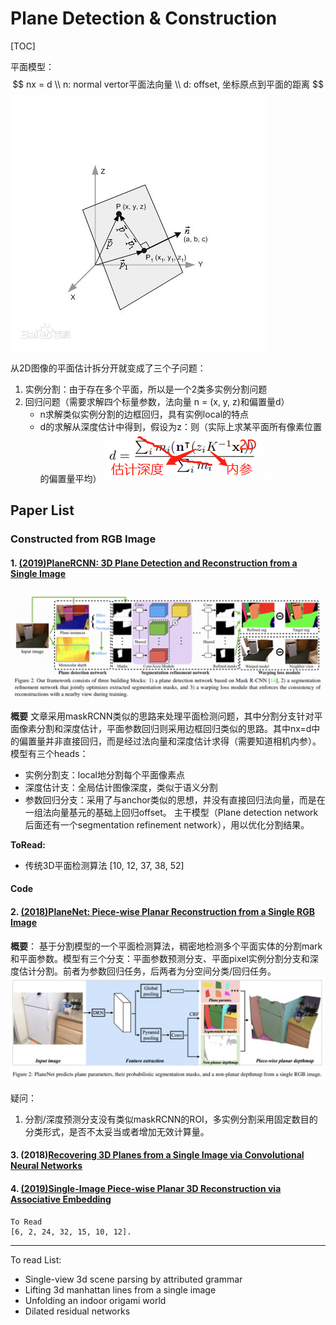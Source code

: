 # Plane Detection & Construction

[TOC]

平面模型：
$$
nx = d \\
n: normal vertor平面法向量 \\
d: offset, 坐标原点到平面的距离
$$
![](https://raw.githubusercontent.com/mightycatty/image_bed/master/images/20200307111230.png)

从2D图像的平面估计拆分开就变成了三个子问题：
1. 实例分割：由于存在多个平面，所以是一个2类多实例分割问题
2. 回归问题（需要求解四个标量参数，法向量 n = (x, y, z)和偏置量d）
	- n求解类似实例分割的边框回归，具有实例local的特点
	- d的求解从深度估计中得到，假设为z：则（实际上求某平面所有像素位置的偏置量平均）
![](https://raw.githubusercontent.com/mightycatty/image_bed/master/images/20200307152050.png)

## Paper List

### Constructed from RGB Image

#### 1. [(2019)PlaneRCNN: 3D Plane Detection and Reconstruction from a Single Image](https://arxiv.org/pdf/1812.04072.pdf)
![](https://raw.githubusercontent.com/mightycatty/image_bed/master/images/20200307152328.png)

**概要**
文章采用maskRCNN类似的思路来处理平面检测问题，其中分割分支针对平面像素分割和深度估计，平面参数回归则采用边框回归类似的思路。其中nx=d中的偏置量并非直接回归，而是经过法向量和深度估计求得（需要知道相机内参）。
模型有三个heads：

- 实例分割支：local地分割每个平面像素点
- 深度估计支：全局估计图像深度，类似于语义分割
- 参数回归分支：采用了与anchor类似的思想，并没有直接回归法向量，而是在一组法向量基元的基础上回归offset。
主干模型（Plane detection network后面还有一个segmentation refinement network），用以优化分割结果。

**ToRead:**

- 传统3D平面检测算法 [10, 12, 37, 38, 52]

#### Code



#### 2. [(2018)PlaneNet: Piece-wise Planar Reconstruction from a Single RGB Image](https://arxiv.org/pdf/1804.06278.pdf)
**概要**：
	基于分割模型的一个平面检测算法，稠密地检测多个平面实体的分割mark和平面参数。模型有三个分支：平面参数预测分支、平面pixel实例分割分支和深度估计分割。前者为参数回归任务，后两者为分空间分类/回归任务。
![](https://raw.githubusercontent.com/mightycatty/image_bed/master/images/20200307110845.png)

疑问：
1. 分割/深度预测分支没有类似maskRCNN的ROI，多实例分割采用固定数目的分类形式，是否不太妥当或者增加无效计算量。

#### 3. (2018)[Recovering 3D Planes from a Single Image via Convolutional Neural Networks](https://faculty.ist.psu.edu/zzhou/paper/ECCV18-plane.pdf)

#### 4. [(2019)Single-Image Piece-wise Planar 3D Reconstruction via Associative Embedding](https://arxiv.org/pdf/1902.09777.pdf)

    To Read
    [6, 2, 24, 32, 15, 10, 12].
---

To read List:
- Single-view 3d scene parsing by attributed grammar
- Lifting 3d manhattan lines from a single image
- Unfolding an indoor origami world
- Dilated residual networks